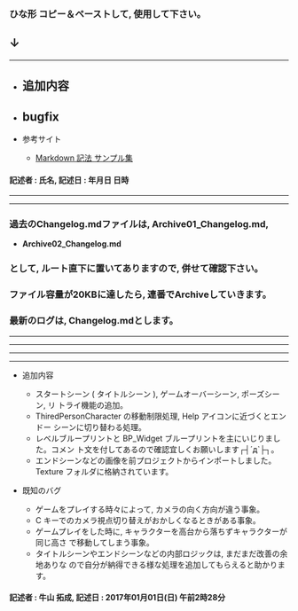 ### ひな形 コピー＆ペーストして, 使用して下さい。
## ↓
***
* 追加内容
	-

* bugfix
	-

* 参考サイト
	- [Markdown 記法 サンプル集](http://qiita.com/tbpgr/items/989c6badefff69377da7)

#### 記述者 : 氏名, 記述日 : 年月日 日時
***
***
### 過去のChangelog.mdファイルは, Archive01_Changelog.md,
* __Archive02_Changelog.md__
### として, ルート直下に置いてありますので, 併せて確認下さい。
### ファイル容量が20KBに達したら, 連番でArchiveしていきます。
### 最新のログは, Changelog.mdとします。
***
***
***
***
* 追加内容
	- スタートシーン ( タイトルシーン ), ゲームオーバーシーン, ポーズシーン, リ
		トライ機能の追加。
	- ThiredPersonCharacter の移動制限処理, Help アイコンに近づくとエンドー
		シーンに切り替わる処理。
	- レベルブループリントと BP_Widget ブループリントを主にいじりました。コメン
		ト文を付してあるので確認宜しくお願いします┌┤´д`├┐。
	- エンドシーンなどの画像を前プロジェクトからインポートしました。
		Texture フォルダに格納されています。

* 既知のバグ
	- ゲームをプレイする時々によって, カメラの向く方向が違う事象。
	- C キーでのカメラ視点切り替えがおかしくなるときがある事象。
	- ゲームプレイをした時に, キャラクターを高台から落ちずキャラクターが同じ高さ
		で移動してしまう事象。
	- タイトルシーンやエンドシーンなどの内部ロジックは, まだまだ改善の余地ありな
		ので自分が納得できる様な処理を追加してもらえると助かります。

#### 記述者 : 牛山 拓成, 記述日 : 2017年01月01日(日) 午前2時28分
